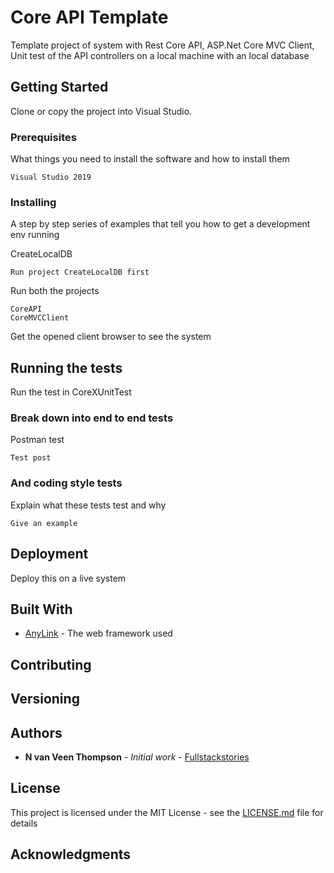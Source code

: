 # Core API Template

Template project of system with Rest Core API, ASP.Net Core MVC Client, Unit test of the API controllers on a local machine with an local database

## Getting Started

Clone or copy the project into Visual Studio.

### Prerequisites

What things you need to install the software and how to install them

```
Visual Studio 2019
```

### Installing

A step by step series of examples that tell you how to get a development env running

CreateLocalDB

```
Run project CreateLocalDB first
```

Run both the projects

```
CoreAPI
CoreMVCClient
```

Get the opened client browser to see the system

## Running the tests

Run the test in CoreXUnitTest

### Break down into end to end tests

Postman test

```
Test post
```

### And coding style tests

Explain what these tests test and why

```
Give an example
```

## Deployment

Deploy this on a live system

## Built With

* [AnyLink](http://www.dropwizard.io/1.0.2/docs/) - The web framework used

## Contributing


## Versioning


## Authors

* **N van Veen Thompson** - *Initial work* - [Fullstackstories](http://fullstackstories.net)


## License

This project is licensed under the MIT License - see the [LICENSE.md](LICENSE.md) file for details

## Acknowledgments



